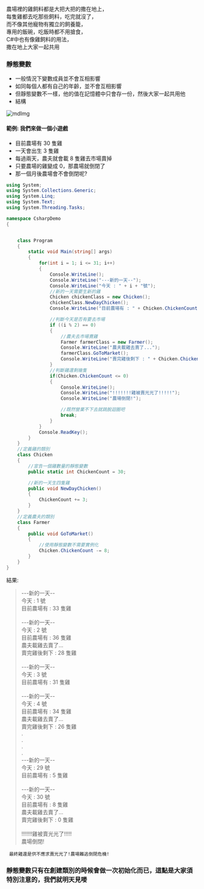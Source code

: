 農場裡的雞飼料都是大把大把的撒在地上，\
每隻雞都去吃那些飼料，吃完就沒了，\
而不像其他寵物有獨立的飼養籠，\
專用的飯碗，吃飯時都不用搶食，\
C#中也有像雞飼料的用法，\
撒在地上大家一起共用

### 靜態變數

- 一般情況下變數成員並不會互相影響
- 如同每個人都有自己的年齡，並不會互相影響
- 但靜態變數不一樣，他的值在記憶體中只會存一份，然後大家一起共用他
- 結構

![mdImg](https://ithelp.ithome.com.tw/upload/images/20210925/20097001QhRt9Z7xf4.png)

#### 範例: 我們來做一個小遊戲

- 目前農場有 30 隻雞
- 一天會出生 3 隻雞
- 每過兩天，農夫就會載 8 隻雞去市場賣掉
- 只要農場的雞變成 0，那農場就倒閉了
- 那一個月後農場會不會倒閉呢?

```csharp
using System;
using System.Collections.Generic;
using System.Linq;
using System.Text;
using System.Threading.Tasks;

namespace CsharpDemo
{


    class Program
    {
        static void Main(string[] args)
        {
            for(int i = 1; i <= 31; i++)
            {
                Console.WriteLine();
                Console.WriteLine("---新的一天--");
                Console.WriteLine("今天 : " + i + "號");
                //新的一天需要生新的雞
                Chicken chickenClass = new Chicken();
                chickenClass.NewDayChicken();
                Console.WriteLine("目前農場有 : " + Chicken.ChickenCount + "隻雞");

                //判斷今天是否有要去市場
                if ((i % 2) == 0)
                {
                    //農夫去市場賣雞
                    Farmer farmerClass = new Farmer();
                    Console.WriteLine("農夫載雞去賣了...");
                    farmerClass.GoToMarket();
                    Console.WriteLine("賣完雞後剩下 : " + Chicken.ChickenCount + "隻雞");
                }
                //判斷雞還剩幾隻
                if(Chicken.ChickenCount <= 0)
                {
                    Console.WriteLine();
                    Console.WriteLine("!!!!!!!雞被賣光光了!!!!!");
                    Console.WriteLine("農場倒閉!");

                    //既然營業不下去就跳脫迴圈吧
                    break;
                }
            }
            Console.ReadKey();
        }
    }
    //定義雞的類別
    class Chicken
    {
        //宣告一個雞數量的靜態變數
        public static int ChickenCount = 30;

        //新的一天生四隻雞
        public void NewDayChicken()
        {
            ChickenCount += 3;
        }
    }
    //定義農夫的類別
    class Farmer
    {
        public void GoToMarket()
        {
            //使用靜態變數不需要實例化
            Chicken.ChickenCount -= 8;
        }
    }
}
```

結果:

> ---新的一天--\
> 今天 : 1 號\
> 目前農場有 : 33 隻雞\
> \
> ---新的一天--\
> 今天 : 2 號\
> 目前農場有 : 36 隻雞\
> 農夫載雞去賣了...\
> 賣完雞後剩下 : 28 隻雞\
> \
> ---新的一天--\
> 今天 : 3 號\
> 目前農場有 : 31 隻雞\
> \
> ---新的一天--\
> 今天 : 4 號\
> 目前農場有 : 34 隻雞\
> 農夫載雞去賣了...\
> 賣完雞後剩下 : 26 隻雞\
> .\
> .\
> .\
> .\
> ---新的一天--\
> 今天 : 29 號\
> 目前農場有 : 5 隻雞\
> \
> ---新的一天--\
> 今天 : 30 號\
> 目前農場有 : 8 隻雞\
> 農夫載雞去賣了...\
> 賣完雞後剩下 : 0 隻雞\
> \
> !!!!!!!雞被賣光光了!!!!!\
> 農場倒閉!

` 最終雞還是供不應求賣光光了!農場難逃倒閉危機!`

### 靜態變數只有在創建類別的時候會做一次初始化而已，這點是大家須特別注意的，我們就明天見喽
